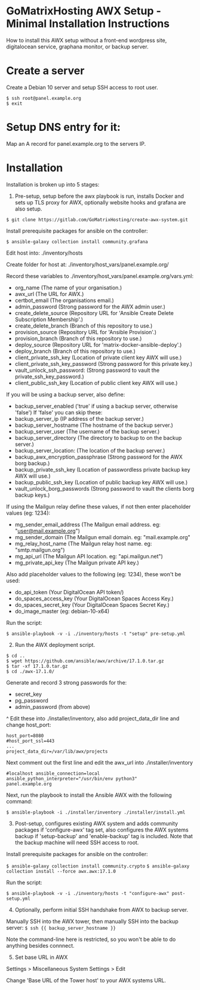 # GoMatrixHosting AWX Setup - Minimal Installation Instructions

How to install this AWX setup without a front-end wordpress site, digitalocean service, graphana monitor, or backup server.

# Create a server

Create a Debian 10 server and setup SSH access to root user.
```
$ ssh root@panel.example.org
$ exit
```

# Setup DNS entry for it:

Map an A record for panel.example.org to the servers IP.


# Installation

Installation is broken up into 5 stages:

1) Pre-setup, setup before the awx playbook is run, installs Docker and sets up TLS proxy for AWX, optionally website hooks and grafana are also setup.

`$ git clone https://gitlab.com/GoMatrixHosting/create-awx-system.git`

Install prerequisite packages for ansible on the controller:

`$ ansible-galaxy collection install community.grafana`

Edit host into: ./inventory/hosts

Create folder for host at: ./inventory/host_vars/panel.example.org/

Record these variables to ./inventory/host_vars/panel.example.org/vars.yml:
- org_name 			(The name of your organisation.)
- awx_url 			(The URL for AWX.)
- certbot_email 		(The organisations email.)
- admin_password 		(Strong password for the AWX admin user.)
- create_delete_source		(Repository URL for 'Ansible Create Delete Subscription Membership'.)
- create_delete_branch		(Branch of this repository to use.)
- provision_source		(Repository URL for 'Ansible Provision'.)
- provision_branch		(Branch of this repository to use.)
- deploy_source			(Repository URL for 'matrix-docker-ansible-deploy'.)
- deploy_branch			(Branch of this repository to use.)
- client_private_ssh_key 	(Location of private client key AWX will use.)
- client_private_ssh_key_password 	(Strong password for this private key.)
- vault_unlock_ssh_password:	(Strong password to vault the private_ssh_key_password.)
- client_public_ssh_key 	(Location of public client key AWX will use.)

If you will be using a backup server, also define:
- backup_server_enabled		('true' if using a backup server, otherwise 'false')
If 'false' you can skip these:
- backup_server_ip 		(IP address of the backup server.)
- backup_server_hostname 	(The hostname of the backup server.)
- backup_server_user 		(The username of the backup server.)
- backup_server_directory 	(The directory to backup to on the backup server.)
- backup_server_location:	(The location of the backup server.)
- backup_awx_encryption_passphrase 	(Strong password for the AWX borg backup.)
- backup_private_ssh_key	(Location of passwordless private backup key AWX will use.)
- backup_public_ssh_key		(Location of public backup key AWX will use.)
- vault_unlock_borg_passwords	(Strong password to vault the clients borg backup keys.)

If using the Mailgun relay define these values, if not then enter placeholder values (eg: 1234): 
- mg_sender_email_address	(The Mailgun email address. eg: "user@mail.example.org")
- mg_sender_domain		(The Mailgun email domain. eg: "mail.example.org"
- mg_relay_host_name		(The Mailgun relay host name. eg: "smtp.mailgun.org")
- mg_api_url			(The Mailgun API location. eg: "api.mailgun.net")
- mg_private_api_key		(The Mailgun private API key.)

Also add placeholder values to the following (eg: 1234), these won't be used:
- do_api_token 			(Your DigitalOcean API token/)
- do_spaces_access_key 		(Your DigitalOcean Spaces Access Key.)
- do_spaces_secret_key 		(Your DigitalOcean Spaces Secret Key.)
- do_image_master 		(eg: debian-10-x64)

Run the script:

`$ ansible-playbook -v -i ./inventory/hosts -t "setup" pre-setup.yml`


2) Run the AWX deployment script.
```
$ cd ..
$ wget https://github.com/ansible/awx/archive/17.1.0.tar.gz
$ tar -xf 17.1.0.tar.gz
$ cd ./awx-17.1.0/
```

Generate and record 3 strong passwords for the:
- secret_key
- pg_password
- admin_password (from above)

^ Edit these into ./installer/inventory, also add project_data_dir line and change host_port:
```
host_port=8080
#host_port_ssl=443
...
project_data_dir=/var/lib/awx/projects
```

Next comment out the first line and edit the awx_url into ./installer/inventory
```
#localhost ansible_connection=local ansible_python_interpreter="/usr/bin/env python3"
panel.example.org
```

Next, run the playbook to install the Ansible AWX with the following command:

`$ ansible-playbook -i ./installer/inventory ./installer/install.yml`


3) Post-setup, configures existing AWX system and adds community packages if 'configure-awx' tag set, also configures the AWX systems backup if 'setup-backup' and 'enable-backup' tag is included. Note that the backup machine will need SSH access to root.

Install prerequisite packages for ansible on the controller:

`$ ansible-galaxy collection install community.crypto`
`$ ansible-galaxy collection install --force awx.awx:17.1.0`

Run the script:

`$ ansible-playbook -v -i ./inventory/hosts -t "configure-awx" post-setup.yml`


4) Optionally, perform initial SSH handshake from AWX to backup server.

Manually SSH into the AWX tower, then manually SSH into the backup server:
`$ ssh {{ backup_server_hostname }}`

Note the command-line here is restricted, so you won't be able to do anything besides connnect.


5) Set base URL in AWX

Settings > Miscellaneous System Settings > Edit

Change 'Base URL of the Tower host' to your AWX systems URL.


